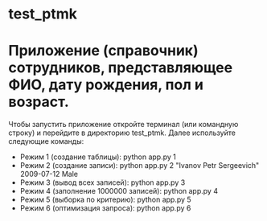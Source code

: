 # test_ptmk
# Приложение (справочник) сотрудников, представляющее ФИО, дату рождения, пол и возраст. 

Чтобы запустить приложение откройте терминал (или командную строку) и перейдите в директорию test_ptmk.
Далее используйте следующие команды:

- Режим 1 (создание таблицы): python app.py 1
- Режим 2 (создание записи): python app.py 2 "Ivanov Petr Sergeevich" 2009-07-12 Male
- Режим 3 (вывод всех записей): python app.py 3
- Режим 4 (заполнение 1000000 записей): python app.py 4
- Режим 5 (выборка по критерию): python app.py 5
- Режим 6 (оптимизация запроса): python app.py 6
